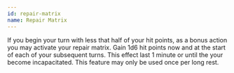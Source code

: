 ```yaml
---
id: repair-matrix
name: Repair Matrix
---
```

If you begin your turn with less that half of your hit points, as a bonus action you may activate your repair matrix.
Gain 1d6 hit points now and at the start of each of your subsequent turns. This effect last 1 minute or until the your
become incapacitated. This feature may only be used once per long rest.